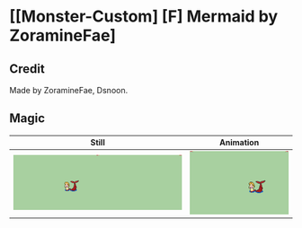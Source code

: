 # [\[Monster-Custom\] \[F\] Mermaid by ZoramineFae]

## Credit

Made by ZoramineFae, Dsnoon.
	
## Magic

| Still | Animation |
| :---: | :-------: |
| ![Magic still](./Magic_000.png) | ![Magic animation](./Magic.gif) |
